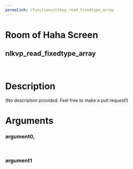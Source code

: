 ```yaml
---
permalink: /functions/nlkvp_read_fixedtype_array
---
```

# Room of Haha Screen  
## nlkvp_read_fixedtype_array  
&nbsp;  
# Description  
(No description provided. Feel free to make a pull request!) 
&nbsp;  
# Arguments
### argument0, 

&nbsp;  
### argument1

&nbsp;  


